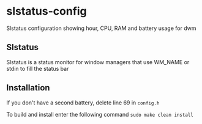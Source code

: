 slstatus-config
==========
Slstatus configuration showing hour, CPU, RAM and battery usage for dwm

## Slstatus
Slstatus is a status monitor for window managers that use WM_NAME or stdin to fill the status bar

## Installation
If you don't have a second battery, delete line 69 in `config.h`

To build and install enter the following command
```sudo make clean install```
